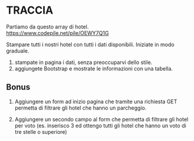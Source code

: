 # TRACCIA

Partiamo da questo array di hotel. https://www.codepile.net/pile/OEWY7Q1G

Stampare tutti i nostri hotel con tutti i dati disponibili.
Iniziate in modo graduale.

1. stampate in pagina i dati, senza preoccuparvi dello stile.
2. aggiungete Bootstrap e mostrate le informazioni con una tabella.

## Bonus

1. Aggiungere un form ad inizio pagina che tramite una richiesta GET permetta di filtrare gli hotel che hanno un parcheggio.

2. Aggiungere un secondo campo al form che permetta di filtrare gli hotel per voto (es. inserisco 3 ed ottengo tutti gli hotel che hanno un voto di tre stelle o superiore)
